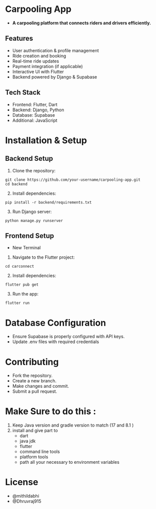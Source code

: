 # Carpooling App
- **A carpooling platform that connects riders and drivers efficiently.**

## Features
- User authentication & profile management<br/>
- Ride creation and booking<br/>
- Real-time ride updates<br/>
- Payment integration (if applicable)<br/>
- Interactive UI with Flutter<br/>
- Backend powered by Django & Supabase<br/>

## Tech Stack
- Frontend: Flutter, Dart
- Backend: Django, Python
- Database: Supabase
- Additional: JavaScript

# Installation & Setup
## Backend Setup
1. Clone the repository:
```
git clone https://github.com/your-username/carpooling-app.git
cd backend
```
2. Install dependencies:
```
pip install -r backend/requirements.txt
```
3. Run Django server:
```
python manage.py runserver
```

## Frontend Setup
- New Terminal
1. Navigate to the Flutter project:
```
cd carconnect
```
2. Install dependencies:
```
flutter pub get
```
3. Run the app:
```
flutter run
```

# Database Configuration
- Ensure Supabase is properly configured with API keys.
- Update .env files with required credentials
  
# Contributing
- Fork the repository.
- Create a new branch.
- Make changes and commit.
- Submit a pull request.

# Make Sure to do this :
1. Keep Java version and gradle version to match (17 and 8.1 )
2. install and give part to
   - dart
   - java jdk
   - flutter
   - command line tools
   - platform tools
   - path all your necessary to environment variables

# License
- @mithildabhi
- @Dhruvraj915

